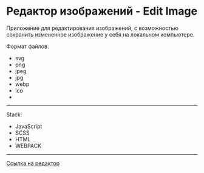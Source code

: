 # Редактор изображений - Edit Image

Приложение для редактирования изображений, с возможностью сохранить измененное изображение у себя на локальном компьютере.

Формат файлов: 
* svg
* png
* jpeg
* jpg
* webp
* ico
* 
---

Stack:
* JavaScript
* SCSS
* HTML
* WEBPACK

---

[Ссылка на редактор](https://alexanderokhotnichenko.github.io/edit-image/)
